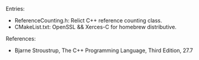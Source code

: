 Entries:
* ReferenceCounting.h: Relict C++ reference counting class.
* CMakeList.txt: OpenSSL && Xerces-C for homebrew distributive.

References:
* Bjarne Stroustrup, The C++ Programming Language, Third Edition, 27.7

